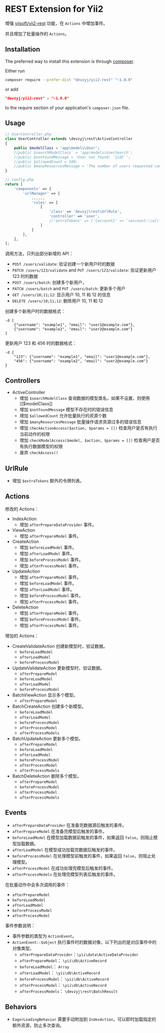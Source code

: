 REST Extension for Yii2
=======================

增强 [yiisoft/yii2-rest](https://github.com/yiisoft/yii-rest) 功能，在 `Actions` 中增加事件。

并且增加了批量操作的 `Actions`。


Installation
------------

The preferred way to install this extension is through [composer](http://getcomposer.org/download/).

Either run

```bash
composer require --prefer-dist "devzyj/yii2-rest" "~1.0.0"
```

or add

```json
"devzyj/yii2-rest" : "~1.0.0"
```

to the require section of your application's `composer.json` file.


Usage
-----

```php
// UserController.php
class UserController extends \devzyj\rest\ActiveController
{
    public $modelClass = 'app\models\User';
    //public $searchModelClass` = 'app\models\UserSearch';
    //public $notFoundMessage = 'User not found: `{id}`';
    //public $allowedCount = 100;
    //public $manyResourcesMessage = 'The number of users requested cannot exceed `{allowedCount}`.';
}

// config.php
return [
    'components' => [
        'urlManager' => [
            ......
            'rules' => [
                [
                    'class' => 'devzyj\rest\UrlRule',
                    'controller' => 'user',
                    //'extraTokens' => ['{account}' => '<account:\\w[\\w]*>'],
                ]
            ]
        ],
    ],
];
```

调用方法，只列出部分新增的 API：

- `POST /users/validate`: 验证创建一个新用户时的数据
- `PATCH /users/123/validate` and `PUT /users/123/validate`: 验证更新用户 123 时的数据
- `POST /users/batch`: 创建多个新用户，
- `PATCH /users/batch` and `PUT /users/batch`: 更新多个用户
- `GET /users/10;11;12`: 显示用户 10, 11 和 12 的信息
- `DELETE /users/10;11;12`: 删除用户 10, 11 和 12

创建多个新用户时的数据格式：

```
-d [
    {"username": "example1", "email": "user1@example.com"},
    {"username": "example2", "email": "user2@example.com"}
]
```

更新用户 123 和 456 时的数据格式：

```
-d {
    "123": {"username": "example1", "email": "user1@example.com"},
    "456": {"username": "example2", "email": "user2@example.com"}
}
```


Controllers
-----------

- ActiveController
    - 增加 `$searchModelClass` 查询数据的模型类名，如果不设置，则使用 [[$modelClass]]
    - 增加 `$notFoundMessage` 模型不存在时的错误信息
    - 增加 `$allowedCount` 允许批量执行的资源个数
    - 增加 `$manyResourcesMessage` 批量操作请求资源过多的错误信息
    - 增加 `checkActionAccess($action, $params = [])` 检查用户是否有执行当前动作的权限
    - 增加 `checkModelAccess($model, $action, $params = [])` 检查用户是否有执行数据模型的权限
    - 废弃 `checkAccess()`


UrlRule
-------

- 增加 `$extraTokens` 额外的令牌列表。


Actions
-------

修改的 Actions：

- IndexAction
    - 增加 `afterPrepareDataProvider` 事件。
- ViewAction
    - 增加 `afterPrepareModel` 事件。
- CreateAction
    - 增加 `beforeLoadModel` 事件。
    - 增加 `afterLoadModel` 事件。
    - 增加 `beforeProcessModel` 事件。
    - 增加 `afterProcessModel` 事件。
- UpdateAction
    - 增加 `afterPrepareModel` 事件。
    - 增加 `beforeLoadModel` 事件。
    - 增加 `afterLoadModel` 事件。
    - 增加 `beforeProcessModel` 事件。
    - 增加 `afterProcessModel` 事件。
- DeleteAction
    - 增加 `afterPrepareModel` 事件。
    - 增加 `beforeProcessModel` 事件。
    - 增加 `afterProcessModel` 事件。

增加的 Actions：

- CreateValidateAction 创建新模型时，验证数据。
    - `beforeLoadModel`
    - `afterLoadModel`
    - `beforeProcessModel`
- UpdateValidateAction 更新模型时，验证数据。
    - `afterPrepareModel`
    - `beforeLoadModel`
    - `afterLoadModel`
    - `beforeProcessModel`
- BatchViewAction 显示多个模型。
    - `afterPrepareModel`
- BatchCreateAction 创建多个新模型。
    - `beforeLoadModel`
    - `afterLoadModel`
    - `beforeProcessModel`
    - `afterProcessModel`
    - `afterProcessModels`
- BatchUpdateAction 更新多个模型。
    - `afterPrepareModel`
    - `beforeLoadModel`
    - `afterLoadModel`
    - `beforeProcessModel`
    - `afterProcessModel`
    - `afterProcessModels`
- BatchDeleteAction 删除多个模型。
    - `afterPrepareModel`
    - `beforeProcessModel`
    - `afterProcessModel`
    - `afterProcessModels`

Events
------

- `afterPrepareDataProvider` 在准备完数据源后触发的事件。
- `afterPrepareModel` 在准备完模型后触发的事件。
- `beforeLoadModel` 在模型加载数据前触发的事件，如果返回 `false`，则阻止模型加载数据。
- `afterLoadModel` 在模型成功加载完数据后触发的事件。
- `beforeProcessModel` 在处理模型前触发的事件，如果返回 `false`，则阻止处理模型。
- `afterProcessModel` 在成功处理完模型后触发的事件。
- `afterProcessModels` 在处理完模型列表后触发的事件。

在批量动作中会多次调用的事件：

- `afterPrepareModel`
- `beforeLoadModel`
- `afterLoadModel`
- `beforeProcessModel`
- `afterProcessModel`

事件参数说明：

- 事件参数的类型为 `ActionEvent`。
- `ActionEvent::$object` 执行事件时的数据对像，以下列出的是对应事件中的对像类型。
    - `afterPrepareDataProvider`：`\yii\data\ActiveDataProvider`
    - `afterPrepareModel`： `\yii\db\ActiveRecord`
    - `beforeLoadModel`： `Array`
    - `afterLoadModel`： `\yii\db\ActiveRecord`
    - `beforeProcessModel`： `\yii\db\ActiveRecord`
    - `afterProcessModel`： `\yii\db\ActiveRecord`
    - `afterProcessModels`： `\devzyj\rest\BatchResult`


Behaviors
---------

- `EagerLoadingBehavior` 需要手动附加到 `IndexAction`，可以即时加载指定的额外资源，防止多次查询。